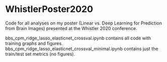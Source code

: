 # WhistlerPoster2020
Code for all analyses on my poster (Linear vs. Deep Learning for Prediction from Brain Images) presented at the Whistler 2020 conference.

bbs_cpm_ridge_lasso_elasticnet_crossval.ipynb contains all code with training graphs and figures.
bbs_cpm_ridge_lasso_elasticnet_crossval_minimal.ipynb contains just the train/test set metrics (no figures).